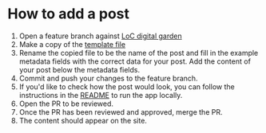 # How to add a post 

1. Open a feature branch against [LoC digital garden](https://github.com/LadiesOfCodeGroupSessions/loc-digital-garden)
2. Make a copy of the [template file](src/content/template.md)
3. Rename the copied file to be the name of the post and fill in the example metadata fields with the correct data for your post. Add the content of your post below the metadata fields.
4. Commit and push your changes to the feature branch.
5. If you'd like to check how the post would look, you can follow the instructions in the [README](README.md) to run the app locally.
6. Open the PR to be reviewed.
7. Once the PR has been reviewed and approved, merge the PR.
8. The content should appear on the site.